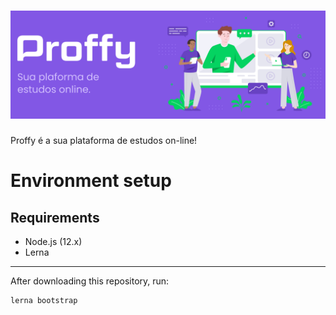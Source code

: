 # ![Proffy](assets/logo.png)

Proffy é a sua plataforma de estudos on-line!

# Environment setup

## Requirements

- Node.js (12.x)
- Lerna

-----

After downloading this repository, run:

```
lerna bootstrap
```
